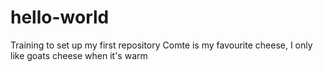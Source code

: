 # hello-world
Training to set up my first repository 
Comte is my favourite cheese, I only like goats cheese when it's warm
